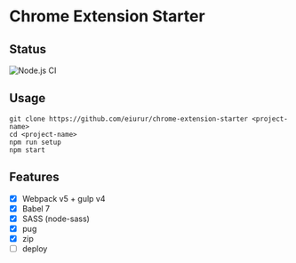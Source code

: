 # Chrome Extension Starter

## Status

![Node.js CI](https://github.com/eiurur/chrome-extension-starter/workflows/Node.js%20CI/badge.svg?branch=master)

## Usage

    git clone https://github.com/eiurur/chrome-extension-starter <project-name>
    cd <project-name>
    npm run setup
    npm start

## Features

- [x] Webpack v5 + gulp v4
- [x] Babel 7
- [x] SASS (node-sass)
- [x] pug
- [x] zip
- [ ] deploy
